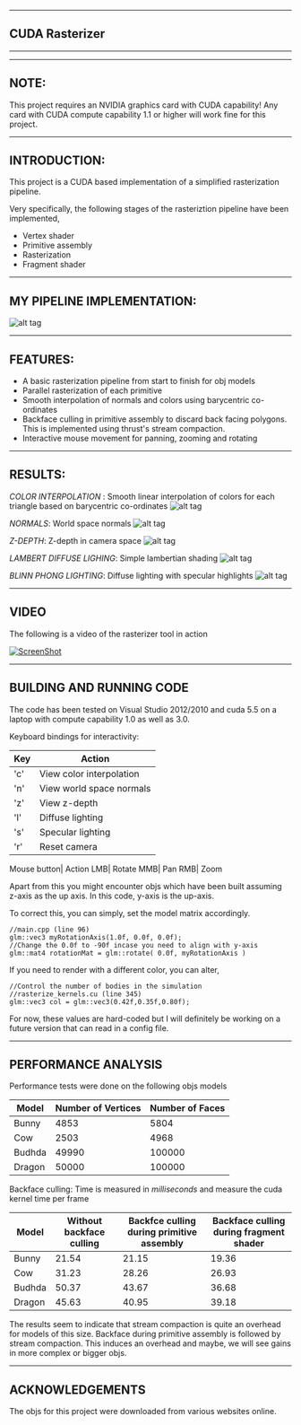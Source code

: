 -------------------------------------------------------------------------------
CUDA Rasterizer
-------------------------------------------------------------------------------
-------------------------------------------------------------------------------

-------------------------------------------------------------------------------
NOTE:
-------------------------------------------------------------------------------
This project requires an NVIDIA graphics card with CUDA capability! 
Any card with CUDA compute capability 1.1 or higher will work fine for this project.

-------------------------------------------------------------------------------
INTRODUCTION:
-------------------------------------------------------------------------------
This project is a CUDA based implementation of a simplified rasterization pipeline.

Very specifically, the following stages of the rasteriztion pipeline have been implemented,

- Vertex shader
- Primitive assembly
- Rasterization
- Fragment shader

-------------------------------------------------------------------------------
MY PIPELINE IMPLEMENTATION:
-------------------------------------------------------------------------------

![alt tag](https://raw.github.com/vimanyu/Project4-Rasterizer/master/doc_images/pipeline.png)

-------------------------------------------------------------------------------
FEATURES:
-------------------------------------------------------------------------------

* A basic rasterization pipeline from start to finish for obj models
* Parallel rasterization of each primitive
* Smooth interpolation of normals and colors using barycentric co-ordinates
* Backface culling in primitive assembly to discard back facing polygons. This is implemented using thrust's stream compaction.
* Interactive mouse movement for panning, zooming and rotating

-------------------------------------------------------------------------------
RESULTS:
-------------------------------------------------------------------------------
*COLOR INTERPOLATION* : Smooth linear interpolation of colors for each triangle based on barycentric co-ordinates
![alt tag](https://raw.github.com/vimanyu/Project4-Rasterizer/master/renders/cow_color_interp.png)

*NORMALS*: World space normals
![alt tag](https://raw.github.com/vimanyu/Project4-Rasterizer/master/renders/cow_normals.png)

*Z-DEPTH*: Z-depth in camera space
![alt tag](https://raw.github.com/vimanyu/Project4-Rasterizer/master/renders/dragon_depth.png)

*LAMBERT DIFFUSE LIGHING*: Simple lambertian shading
![alt tag](https://raw.github.com/vimanyu/Project4-Rasterizer/master/renders/dragon.png)

*BLINN PHONG LIGHTING*: Diffuse lighting with specular highlights
![alt tag](https://raw.github.com/vimanyu/Project4-Rasterizer/master/renders/buddha_spec.png)

-------------------------------------------------------------------------------
VIDEO
-------------------------------------------------------------------------------
The following is a video of the rasterizer tool in action

[![ScreenShot](https://raw.github.com/vimanyu/Project4-Rasterizer/master/doc_images/rasterizer_video_screenshot.png)](http://www.youtube.com/watch?v=s8ehsuIoL_U)

-------------------------------------------------------------------------------
BUILDING AND RUNNING CODE
-------------------------------------------------------------------------------
The code has been tested on Visual Studio 2012/2010 and cuda 5.5 on a laptop with compute capability 1.0 as well as 3.0.

Keyboard bindings for interactivity:

Key|Action
---|---
'c'| View color interpolation
'n'| View world space normals
'z'| View z-depth
'l'| Diffuse lighting
's'| Specular lighting
'r'| Reset camera

Mouse button| Action
LMB| Rotate 
MMB| Pan
RMB| Zoom

Apart from this you might encounter objs which have been built assuming z-axis as the up axis.
In this code, y-axis is the up-axis.

To correct this, you can simply, set the model matrix accordingly.

```
//main.cpp (line 96)
glm::vec3 myRotationAxis(1.0f, 0.0f, 0.0f);
//Change the 0.0f to -90f incase you need to align with y-axis
glm::mat4 rotationMat = glm::rotate( 0.0f, myRotationAxis )
```

If you need to render with a different color, you can alter,
```
//Control the number of bodies in the simulation
//rasterize_kernels.cu (line 345)
glm::vec3 col = glm::vec3(0.42f,0.35f,0.80f);
```
For now, these values are hard-coded but I will definitely be working on a future version that can read in a config file.

-------------------------------------------------------------------------------
PERFORMANCE ANALYSIS
-------------------------------------------------------------------------------
Performance tests were done on the following objs models

Model| Number of Vertices| Number of Faces
---|---|---
Bunny|4853|5804
Cow| 2503|4968
Budhda|49990| 100000
Dragon| 50000|100000


Backface culling:
Time is measured in *milliseconds* and measure the cuda kernel time per frame

Model|Without backface culling| Backfce culling during primitive assembly|Backface culling during fragment shader
---|---|---|---
Bunny|21.54|21.15| 19.36
Cow| 31.23|28.26|26.93
Budhda|50.37|43.67|36.68
Dragon| 45.63|40.95|39.18


The results seem to indicate that stream compaction is quite an overhead for models of this size.
Backface during primitive assembly is followed by stream compaction. This induces an overhead and maybe, we will see gains in more complex or bigger objs.

---
ACKNOWLEDGEMENTS
---
The objs for this project were downloaded from various websites online.

